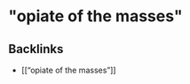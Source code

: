 # "opiate of the masses"



<a id="org4a46ac8"></a>

## Backlinks

-   [[&ldquo;opiate of the masses&rdquo;]]
